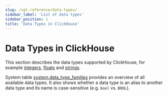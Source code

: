 ```yaml
---
slug: /sql-reference/data-types/
sidebar_label: 'List of data types'
sidebar_position: 1
title: 'Data Types in ClickHouse'
---
```


# Data Types in ClickHouse

This section describes the data types supported by ClickHouse, for example [integers](int-uint.md), [floats](float.md) and [strings](string.md).

System table [system.data_type_families](/operations/system-tables/data_type_families) provides an
overview of all available data types.
It also shows whether a data type is an alias to another data type and its name is case-sensitive (e.g. `bool` vs. `BOOL`).
